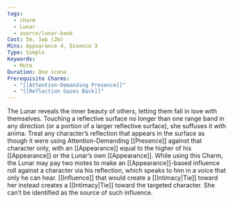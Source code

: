 ```yaml
---
tags:
  - charm
  - Lunar
  - source/lunar-book
Cost: 5m, 1wp (2m)
Mins: Appearance 4, Essence 3
Type: Simple
Keywords:
  - Mute
Duration: One scene
Prerequisite Charms:
  - "[[Attention-Demanding Presence]]"
  - "[[Reflection Gazes Back]]"
---
```

The Lunar reveals the inner beauty of others, letting them fall in love with themselves. Touching a reflective surface no longer than one range band in any direction (or a portion of a larger reflective surface), she suffuses it with anima. Treat any character’s reflection that appears in the surface as though it were using Attention-Demanding [[Presence]] against that character only, with an [[Appearance]] equal to the higher of his [[Appearance]] or the Lunar’s own [[Appearance]]. While using this Charm, the Lunar may pay two motes to make an [[Appearance]]-based influence roll against a character via his reflection, which speaks to him in a voice that only he can hear. [[Influence]] that would create a [[Intimacy|Tie]] toward her instead creates a [[Intimacy|Tie]] toward the targeted character. She can’t be identified as the source of such influence.